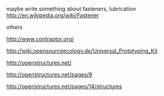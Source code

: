 maybe write something about fasteners, lubrication
http://en.wikipedia.org/wiki/Fastener


others

http://www.contraptor.org/

http://wiki.opensourceecology.de/Universal_Prototyping_Kit

http://openstructures.net/

http://openstructures.net/pages/9

http://openstructures.net/pages/14/structures
